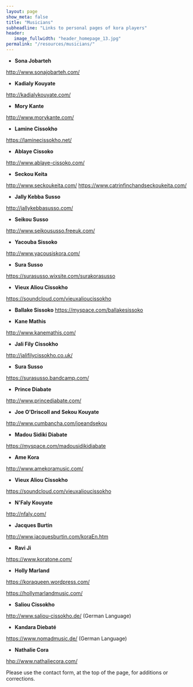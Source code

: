 ```yaml
---
layout: page
show_meta: false
title: "Musicians"
subheadline: "Links to personal pages of kora players"
header:
   image_fullwidth: "header_homepage_13.jpg"
permalink: "/resources/musicians/"
---
```


* **Sona Jobarteh**

<http://www.sonajobarteh.com/>

* **Kadialy Kouyate**

<http://kadialykouyate.com/>

* **Mory Kante**

<http://www.morykante.com/>

* **Lamine Cissokho**

<https://laminecissokho.net/>

* **Ablaye Cissoko**

<http://www.ablaye-cissoko.com/>
 
* **Seckou Keita** 
 
<http://www.seckoukeita.com/>
<https://www.catrinfinchandseckoukeita.com/>

* **Jally Kebba Susso**

<http://jallykebbasusso.com/>

* **Seikou Susso**

<http://www.seikoususso.freeuk.com/>

* **Yacouba Sissoko**

<http://www.yacousiskora.com/>

* **Sura Susso**

<https://surasusso.wixsite.com/surakorasusso>

* **Vieux Aliou Cissokho**

<https://soundcloud.com/vieuxalioucissokho>

* **Ballake Sissoko**
<https://myspace.com/ballakesissoko>

* **Kane Mathis**

<http://www.kanemathis.com/>

* **Jali Fily Cissokho**

<http://jalifilycissokho.co.uk/>

* **Sura Susso**

<https://surasusso.bandcamp.com/>

* **Prince Diabate**  

<http://www.princediabate.com/>

* **Joe O'Driscoll and Sekou Kouyate**

<http://www.cumbancha.com/joeandsekou>

* **Madou Sidiki Diabate**

<https://myspace.com/madousidikidiabate>

* **Ame Kora**

<http://www.amekoramusic.com/>

* **Vieux Aliou Cissokho**

<https://soundcloud.com/vieuxalioucissokho>

* **N'Faly Kouyate**

<http://nfaly.com/>

* **Jacques Burtin**

<http://www.jacquesburtin.com/koraEn.htm>

* **Ravi Ji**

<https://www.koratone.com/>

* **Holly Marland**

<https://koraqueen.wordpress.com/>

<https://hollymarlandmusic.com/>

* **Saliou Cissokho** 

<http://www.saliou-cissokho.de/> (German Language)

* **Kandara Diebaté**

https://www.nomadmusic.de/ (German Language)

* **Nathalie Cora**

<hhp://www.nathaliecora.com/>

Please use the contact form, at the top of the page, for additions or corrections.
